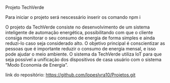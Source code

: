 Projeto TechVerde

Para iniciar o projeto será nescessário inserir os comando npm i

O projeto da TechVerde consiste no desenvolvimento de um sistema inteligente de
automação energética, possibilitando com que o cliente consiga monitorar o seu
consumo de energia de forma simples e ainda reduzi-lo caso seja considerado alto.
O objetivo principal é conscientizar as pessoas que é importante reduzir o consumo
de energia mensal, e isso pode ajudar o meio ambiente.
O sistema da TechVerde utiliza IoT para que seja possível a unificação dos
dispositivos de casa usuário com o sistema “Modo Economia de Energia”.

link do repositório:
https://github.com/lopeslyra10/Projetos.git